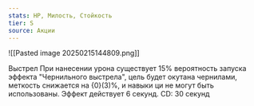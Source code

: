 ```yaml
---
stats: HP, Милость, Стойкость
tier: S
source: Акции
---
```

![[Pasted image 20250215144809.png]]

Выстрел
При нанесении урона существует 15% вероятность запуска эффекта "Чернильного выстрела", цель будет окутана чернилами, меткость снижается на {0}(3)%, и навыки ци не могут быть использованы. Эффект действует 6 секунд. CD: 30 секунд
